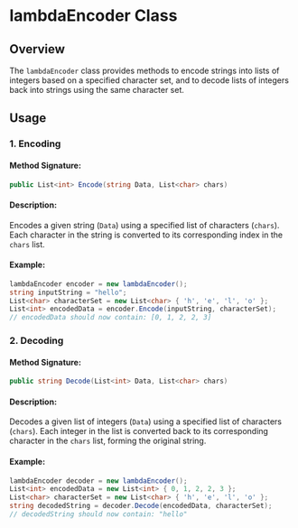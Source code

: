 # lambdaEncoder Class

## Overview
The `lambdaEncoder` class provides methods to encode strings into lists of integers based on a specified character set, and to decode lists of integers back into strings using the same character set.

## Usage
### 1. Encoding
#### Method Signature:
```csharp
public List<int> Encode(string Data, List<char> chars)
```
#### Description:
Encodes a given string (`Data`) using a specified list of characters (`chars`). Each character in the string is converted to its corresponding index in the `chars` list.

#### Example:
```csharp
lambdaEncoder encoder = new lambdaEncoder();
string inputString = "hello";
List<char> characterSet = new List<char> { 'h', 'e', 'l', 'o' };
List<int> encodedData = encoder.Encode(inputString, characterSet);
// encodedData should now contain: [0, 1, 2, 2, 3]
```

### 2. Decoding
#### Method Signature:
```csharp
public string Decode(List<int> Data, List<char> chars)
```
#### Description:
Decodes a given list of integers (`Data`) using a specified list of characters (`chars`). Each integer in the list is converted back to its corresponding character in the `chars` list, forming the original string.
#### Example:
```csharp
lambdaEncoder decoder = new lambdaEncoder();
List<int> encodedData = new List<int> { 0, 1, 2, 2, 3 };
List<char> characterSet = new List<char> { 'h', 'e', 'l', 'o' };
string decodedString = decoder.Decode(encodedData, characterSet);
// decodedString should now contain: "hello"
```



